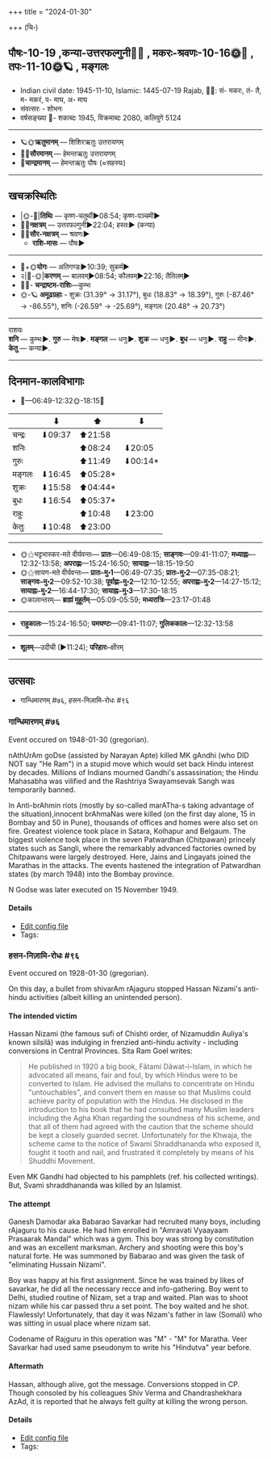 +++
title = "2024-01-30"

+++
(चि॰)
## पौषः-10-19  ,कन्या-उत्तरफल्गुनी🌛🌌  ,  मकरः-श्रवणः-10-16🌞🌌  ,  तपः-11-10🌞🪐  , मङ्गलः
- Indian civil date: 1945-11-10, Islamic: 1445-07-19 Rajab, 🌌🌞: सं- मकरः, तं- तै, म- मकरं, प- माघ, अ- माघ
- संवत्सरः - शोभनः
- वर्षसङ्ख्या 🌛- शकाब्दः 1945, विक्रमाब्दः 2080, कलियुगे 5124
___________________
- 🪐🌞**ऋतुमानम्** — शिशिरऋतुः उत्तरायणम्
- 🌌🌞**सौरमानम्** — हेमन्तऋतुः उत्तरायणम्
- 🌛**चान्द्रमानम्** — हेमन्तऋतुः पौषः (≈सहस्यः)
___________________


## खचक्रस्थितिः
- |🌞-🌛|**तिथिः** — कृष्ण-चतुर्थी►08:54; कृष्ण-पञ्चमी►  
- 🌌🌛**नक्षत्रम्** — उत्तरफल्गुनी►22:04; हस्तः► (कन्या)  
- 🌌🌞**सौर-नक्षत्रम्** — श्रवणः►  
  - **राशि-मासः** — पौषः► 
___________________
- 🌛+🌞**योगः** — अतिगण्डः►10:39; सुकर्म►  
- २|🌛-🌞|**करणम्** — बालवम्►08:54; कौलवम्►22:16; तैतिलम्►  
- 🌌🌛- **चन्द्राष्टम-राशिः**—कुम्भः  
- 🌞-🪐 **अमूढग्रहाः** - शुक्रः (31.39° → 31.17°), बुधः (18.83° → 18.39°), गुरुः (-87.46° → -86.55°), शनिः (-26.59° → -25.69°), मङ्गलः (20.48° → 20.73°)
___________________
राशयः  
**शनि** — कुम्भः►. **गुरु** — मेषः►. **मङ्गल** — धनुः►. **शुक्र** — धनुः►. **बुध** — धनुः►. **राहु** — मीनः►. **केतु** — कन्या►. 
___________________


## दिनमान-कालविभागाः
- 🌅—06:49-12:32🌞-18:15🌇  

|      |⬇     |⬆     |⬇     |
|------|-----|-----|------|
|चन्द्रः|⬇09:37 |⬆21:58 |     |
|शनिः   |     |⬆08:24 |⬇20:05 |
|गुरुः  |     |⬆11:49 |⬇00:14*|
|मङ्गलः |⬇16:45 |⬆05:28*|     |
|शुक्रः |⬇15:58 |⬆04:44*|     |
|बुधः   |⬇16:54 |⬆05:37*|     |
|राहुः  |     |⬆10:48 |⬇23:00 |
|केतुः  |⬇10:48 |⬆23:00 |     |
___________________
- 🌞⚝भट्टभास्कर-मते वीर्यवन्तः— **प्रातः**—06:49-08:15; **साङ्गवः**—09:41-11:07; **मध्याह्नः**—12:32-13:58; **अपराह्णः**—15:24-16:50; **सायाह्नः**—18:15-19:50  
- 🌞⚝सायण-मते वीर्यवन्तः— **प्रातः-मु॰1**—06:49-07:35; **प्रातः-मु॰2**—07:35-08:21; **साङ्गवः-मु॰2**—09:52-10:38; **पूर्वाह्णः-मु॰2**—12:10-12:55; **अपराह्णः-मु॰2**—14:27-15:12; **सायाह्नः-मु॰2**—16:44-17:30; **सायाह्नः-मु॰3**—17:30-18:15  
- 🌞कालान्तरम्— **ब्राह्मं मुहूर्तम्**—05:09-05:59; **मध्यरात्रिः**—23:17-01:48  
___________________
- **राहुकालः**—15:24-16:50; **यमघण्टः**—09:41-11:07; **गुलिककालः**—12:32-13:58  
___________________
- **शूलम्**—उदीची (►11:24); **परिहारः**–क्षीरम्  
___________________

## उत्सवाः
- गान्धिमारणम् #७६, हसन-निज़ामि-रोधः #९६
### गान्धिमारणम् #७६

Event occured on 1948-01-30 (gregorian). 

nAthUrAm goDse (assisted by Narayan Apte) killed MK gAndhi (who DID NOT say "He Ram") in a stupid move which would set back Hindu interest by decades. Millions of Indians mourned Gandhi's assassination; the Hindu Mahasabha was vilified and the Rashtriya Swayamsevak Sangh was temporarily banned.

In Anti-brAhmin riots (mostly by so-called marATha-s taking advantage of the situation),innocent brAhmaNas were killed (on the first day alone, 15 in Bombay and 50 in Pune), thousands of offices and homes were also set on fire. Greatest violence took place in Satara, Kolhapur and Belgaum. The biggest violence took place in the seven Patwardhan (Chitpawan) princely states such as Sangli, where the remarkably advanced factories owned by Chitpawans were largely destroyed. Here, Jains and Lingayats joined the Marathas in the attacks. The events hastened the integration of Patwardhan states (by march 1948) into the Bombay province.

N Godse was later executed on 15 November 1949.

#### Details
- [Edit config file](https://github.com/jyotisham/adyatithi/blob/master/mahApuruSha/xatra-later/gregorian/day/01/30/gAndhi-mAraNam.toml)
- Tags: 


### हसन-निज़ामि-रोधः #९६

Event occured on 1928-01-30 (gregorian). 

On this day, a bullet from shivarAm rAjaguru stopped Hassan Nizami's anti-hindu activities (albeit killing an unintended person).

#### The intended victim
Hassan Nizami (the famous sufi of Chishti order, of Nizamuddin Auliya's known silsilã) was indulging in frenzied anti-hindu activity - including conversions in Central Provinces.  Sita Ram Goel writes:
 
> He published in 1920 a big book, Fãtami Dãwat-i-Islam, in which he advocated all means, fair and foul, by which Hindus were to be converted to Islam. He advised the mullahs to concentrate on Hindu "untouchables", and convert them en masse so that Muslims could achieve parity of population with the Hindus. He disclosed in the introduction to his book that he had consulted many Muslim leaders including the Agha Khan regarding the soundness of his scheme, and that all of them had agreed with the caution that the scheme should be kept a closely guarded secret. Unfortunately for the Khwaja, the scheme came to the notice of Swami Shraddhananda who exposed it, fought it tooth and nail, and frustrated it completely by means of his Shuddhi Movement. 

Even MK Gandhi had objected to his pamphlets (ref. his collected writings). But, Svami shraddhananda was killed by an Islamist.

#### The attempt
Ganesh Damodar aka Babarao Savarkar had recruited many boys, including rAjaguru to his cause. He had him enrolled in "Amravati Vyaayaam Prasaarak Mandal" which was a gym. This boy was strong by constitution and was an excellent marksman. Archery and shooting were this boy's natural forte. He was summoned by Babarao and was given the task of "eliminating Hussain Nizami". 

Boy was happy at his first assignment. Since he was trained by likes of savarkar, he did all the necessary recce and info-gathering. Boy went to Delhi, studied routine of Nizam, set a trap and waited. Plan was to shoot nizam while his car passed thru a set point. The boy waited and he shot. Flawlessly! Unfortunately, that day it was Nizam's father in law (Somali) who was sitting in usual place where nizam sat.

Codename of Rajguru in this operation was "M" - "M" for Maratha. Veer Savarkar had used same pseudonym to write his "Hindutva" year before.

#### Aftermath
Hassan, although alive, got the message. Conversions stopped in CP.  
Though consoled by his colleagues Shiv Verma and Chandrashekhara AzAd, it is reported that he always felt guilty at killing the wrong person.

#### Details
- [Edit config file](https://github.com/jyotisham/adyatithi/blob/master/mahApuruSha/xatra-later/gregorian/day/01/30/hasan-nizAmi-rodhaH.toml)
- Tags: 



